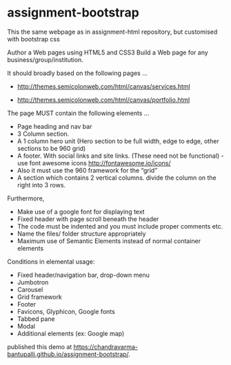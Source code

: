 # assignment-bootstrap

This the same webpage as in assignment-html repository, but customised with bootstrap css

Author a Web pages using HTML5 and CSS3 Build a Web page for any business/group/institution.

It should broadly based on the following pages …

* http://themes.semicolonweb.com/html/canvas/services.html

* http://themes.semicolonweb.com/html/canvas/portfolio.html

The page MUST contain the following elements …

* Page heading and nav bar
* 3 Column section.
* A 1 column hero unit (Hero section to be full width, edge to edge, other sections to be 960 grid)
* A footer. With social links and site links. (These need not be functional) - use font awesome icons http://fontawesome.io/icons/
* Also it must use the 960 framework for the “grid”
* A section which contains 2 vertical columns. divide the column on the right into 3 rows.

Furthermore,

* Make use of a google font for displaying text
* Fixed header with page scroll beneath the header
* The code must be indented and you must include proper comments etc.
* Name the files/ folder structure appropriately
* Maximum use of Semantic Elements instead of normal container elements

Conditions in elemental usage:

* Fixed header/navigation bar, drop-down menu
* Jumbotron
* Carousel
* Grid framework
* Footer
* Favicons, Glyphicon, Google fonts
* Tabbed pane
* Modal
* Additional elements (ex: Google map)

published this demo at  https://chandravarma-bantupalli.github.io/assignment-bootstrap/.
